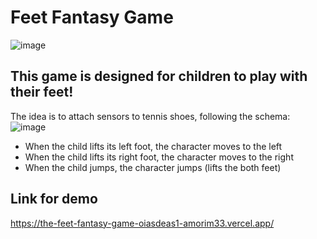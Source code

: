 # Feet Fantasy Game

![image](https://github.com/Amorim33/the-feet-fantasy-game/assets/42624869/9cfe1507-c8ef-433e-8187-c755e3963b3d)

## This game is designed for children to play with their feet!

The idea is to attach sensors to tennis shoes, following the schema:
![image](https://github.com/Amorim33/the-feet-fantasy-game/assets/42624869/f59874a6-ec61-47b8-9cce-babd5576563a)

- When the child lifts its left foot, the character moves to the left
- When the child lifts its right foot, the character moves to the right
- When the child jumps, the character jumps (lifts the both feet)

## Link for demo
https://the-feet-fantasy-game-oiasdeas1-amorim33.vercel.app/



